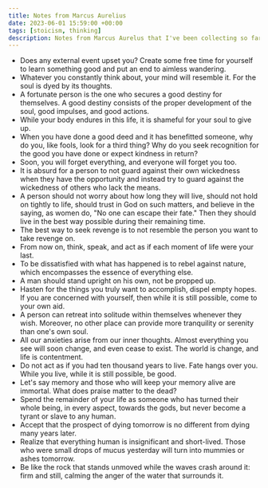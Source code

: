 ```yaml
---
title: Notes from Marcus Aurelius
date: 2023-06-01 15:59:00 +00:00
tags: [stoicism, thinking]
description: Notes from Marcus Aurelus that I've been collecting so far.
---
```

* Does any external event upset you? Create some free time for yourself to learn something good and put an end to aimless wandering.
* Whatever you constantly think about, your mind will resemble it. For the soul is dyed by its thoughts.
* A fortunate person is the one who secures a good destiny for themselves. A good destiny consists of the proper development of the soul, good impulses, and good actions.
* While your body endures in this life, it is shameful for your soul to give up.
* When you have done a good deed and it has benefitted someone, why do you, like fools, look for a third thing? Why do you seek recognition for the good you have done or expect kindness in return?
* Soon, you will forget everything, and everyone will forget you too.
* It is absurd for a person to not guard against their own wickedness when they have the opportunity and instead try to guard against the wickedness of others who lack the means.
* A person should not worry about how long they will live, should not hold on tightly to life, should trust in God on such matters, and believe in the saying, as women do, "No one can escape their fate." Then they should live in the best way possible during their remaining time.
* The best way to seek revenge is to not resemble the person you want to take revenge on.
* From now on, think, speak, and act as if each moment of life were your last.
* To be dissatisfied with what has happened is to rebel against nature, which encompasses the essence of everything else.
* A man should stand upright on his own, not be propped up.
* Hasten for the things you truly want to accomplish, dispel empty hopes. If you are concerned with yourself, then while it is still possible, come to your own aid.
* A person can retreat into solitude within themselves whenever they wish. Moreover, no other place can provide more tranquility or serenity than one's own soul.
* All our anxieties arise from our inner thoughts. Almost everything you see will soon change, and even cease to exist. The world is change, and life is contentment.
* Do not act as if you had ten thousand years to live. Fate hangs over you. While you live, while it is still possible, be good.
* Let's say memory and those who will keep your memory alive are immortal. What does praise matter to the dead?
* Spend the remainder of your life as someone who has turned their whole being, in every aspect, towards the gods, but never become a tyrant or slave to any human.
* Accept that the prospect of dying tomorrow is no different from dying many years later.
* Realize that everything human is insignificant and short-lived. Those who were small drops of mucus yesterday will turn into mummies or ashes tomorrow.
* Be like the rock that stands unmoved while the waves crash around it: firm and still, calming the anger of the water that surrounds it.
